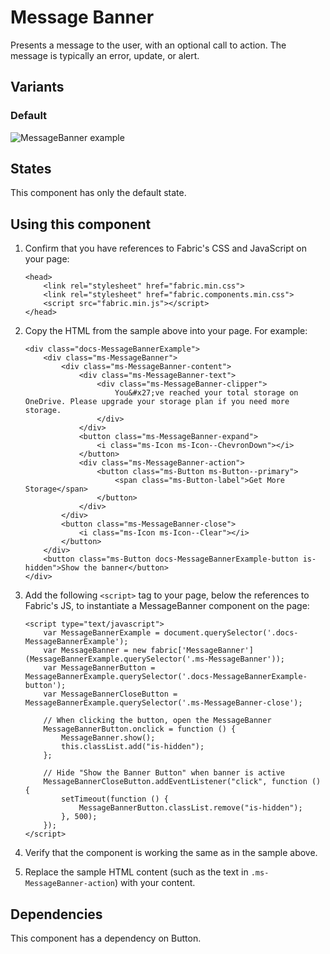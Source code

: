 # Message Banner
Presents a message to the user, with an optional call to action. The message is typically an error, update, or alert.

## Variants

### Default


![MessageBanner example](https://raw.githubusercontent.com/OfficeDev/office-ui-fabric-js/master/ghdocs/component_images/MessageBanner-default.png)


## States
This component has only the default state.

## Using this component
1. Confirm that you have references to Fabric's CSS and JavaScript on your page:

    ```
    <head>
        <link rel="stylesheet" href="fabric.min.css">
        <link rel="stylesheet" href="fabric.components.min.css">
        <script src="fabric.min.js"></script>
    </head>
    ```
2. Copy the HTML from the sample above into your page. For example:

	```
    <div class="docs-MessageBannerExample">
        <div class="ms-MessageBanner">
            <div class="ms-MessageBanner-content">
                <div class="ms-MessageBanner-text">
                    <div class="ms-MessageBanner-clipper">
                        You&#x27;ve reached your total storage on OneDrive. Please upgrade your storage plan if you need more storage.
                    </div>
                </div>
                <button class="ms-MessageBanner-expand">
                    <i class="ms-Icon ms-Icon--ChevronDown"></i>
                </button>
                <div class="ms-MessageBanner-action">
                    <button class="ms-Button ms-Button--primary">
                        <span class="ms-Button-label">Get More Storage</span>
                    </button>
                </div>
            </div>
            <button class="ms-MessageBanner-close">
                <i class="ms-Icon ms-Icon--Clear"></i>
            </button>
        </div>
        <button class="ms-Button docs-MessageBannerExample-button is-hidden">Show the banner</button>
    </div>
	```

3. Add the following `<script>` tag to your page, below the references to Fabric's JS, to instantiate a MessageBanner component on the page:

	```
    <script type="text/javascript">
        var MessageBannerExample = document.querySelector('.docs-MessageBannerExample');
        var MessageBanner = new fabric['MessageBanner'](MessageBannerExample.querySelector('.ms-MessageBanner'));
        var MessageBannerButton = MessageBannerExample.querySelector('.docs-MessageBannerExample-button');
        var MessageBannerCloseButton = MessageBannerExample.querySelector('.ms-MessageBanner-close');

        // When clicking the button, open the MessageBanner
        MessageBannerButton.onclick = function () {
            MessageBanner.show();
            this.classList.add("is-hidden");
        };

        // Hide "Show the Banner Button" when banner is active
        MessageBannerCloseButton.addEventListener("click", function () {
            setTimeout(function () {
                MessageBannerButton.classList.remove("is-hidden");
            }, 500);
        });
    </script>
	```

4. Verify that the component is working the same as in the sample above.
5. Replace the sample HTML content (such as the text in `.ms-MessageBanner-action`) with your content.

## Dependencies
This component has a dependency on Button.

